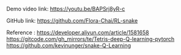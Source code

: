 Demo video link: https://youtu.be/BAPSrj8yR-c

GitHub link: https://github.com/Flora-Chai/RL-snake

Reference :
https://developer.aliyun.com/article/1581658
https://gitcode.com/gh_mirrors/te/Tetris-deep-Q-learning-pytorch
https://github.com/kevinunger/snake-Q-Learning
